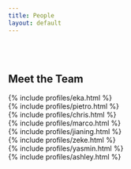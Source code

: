 ```yaml
---
title: People
layout: default
---
```


<div class="row">
	<div class="col-lg-12">
    	<br></br>
		<h2>Meet the Team</h2>
	</div>
</div>

<div class="row">
	<div class="col-lg-6">
		{% include profiles/eka.html %}
	</div>
	<div class="col-lg-6">
		{% include profiles/pietro.html %}
	</div>
</div>

<div class="row">
	<div class="col-lg-6">
		{% include profiles/chris.html %}
	</div>
	<div class="col-lg-6">
		{% include profiles/marco.html %}
	</div>
</div>

<div class="row">
	<div class="col-lg-6">
		{% include profiles/jianing.html %}
	</div>
	<div class="col-lg-6">
		{% include profiles/zeke.html %}
	</div>
</div>

<div class="row">
	<div class="col-lg-6">
		{% include profiles/yasmin.html %}
	</div>
	<div class="col-lg-6">
		{% include profiles/ashley.html %}
	</div>
</div>